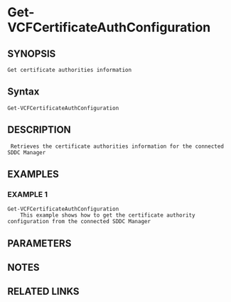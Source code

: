 # Get-VCFCertificateAuthConfiguration

## SYNOPSIS
    Get certificate authorities information

## Syntax
```
Get-VCFCertificateAuthConfiguration
```

## DESCRIPTION
     Retrieves the certificate authorities information for the connected SDDC Manager

## EXAMPLES

### EXAMPLE 1
```
Get-VCFCertificateAuthConfiguration
    This example shows how to get the certificate authority configuration from the connected SDDC Manager
```

## PARAMETERS

## NOTES

## RELATED LINKS
